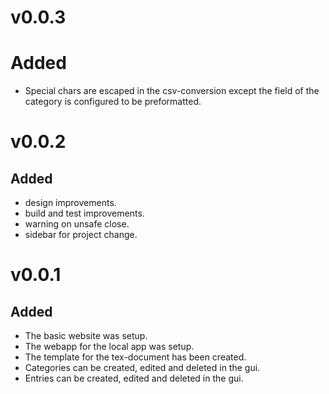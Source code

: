 # v0.0.3

# Added

- Special chars are escaped in the csv-conversion except the field of the category is configured to be preformatted.

# v0.0.2

## Added

- design improvements.
- build and test improvements.
- warning on unsafe close.
- sidebar for project change.

# v0.0.1

## Added

- The basic website was setup.
- The webapp for the local app was setup.
- The template for the tex-document has been created.
- Categories can be created, edited and deleted in the gui.
- Entries can be created, edited and deleted in the gui.
